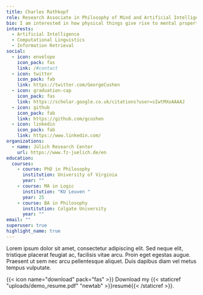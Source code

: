 ```yaml
---
title: Charles Rathkopf
role: Research Associate in Philosophy of Mind and Artificial Intelligence
bio: I am interested in how physical things give rise to mental properties.
interests:
  - Artificial Intelligence
  - Computational Linguistics
  - Information Retrieval
social:
  - icon: envelope
    icon_pack: fas
    link: /#contact
  - icon: twitter
    icon_pack: fab
    link: https://twitter.com/GeorgeCushen
  - icon: graduation-cap
    icon_pack: fas
    link: https://scholar.google.co.uk/citations?user=sIwtMXoAAAAJ
  - icon: github
    icon_pack: fab
    link: https://github.com/gcushen
  - icon: linkedin
    icon_pack: fab
    link: https://www.linkedin.com/
organizations:
  - name: Jülich Research Center
    url: https://www.fz-juelich.de/en
education:
  courses:
    - course: PhD in Philosophy
      institution: University of Virginia
      year: ""
    - course: MA in Logic
      institution: "KU Leuven "
      year: 25
    - course: BA in Philosophy
      institution: Colgate University
      year: ""
email: ""
superuser: true
highlight_name: true
---
```



Lorem ipsum dolor sit amet, consectetur adipiscing elit. Sed neque elit, tristique placerat feugiat ac, facilisis vitae arcu. Proin eget egestas augue. Praesent ut sem nec arcu pellentesque aliquet. Duis dapibus diam vel metus tempus vulputate.

{{< icon name="download" pack="fas" >}} Download my {{< staticref "uploads/demo_resume.pdf" "newtab" >}}resumé{{< /staticref >}}.
